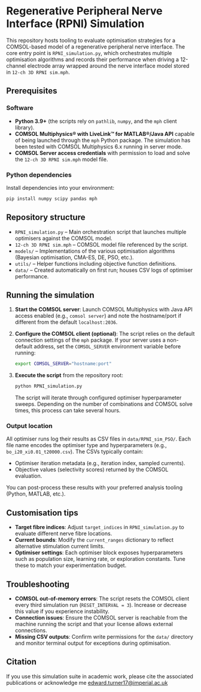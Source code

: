 # Regenerative Peripheral Nerve Interface (RPNI) Simulation

This repository hosts tooling to evaluate optimisation strategies for a COMSOL-based model of a regenerative peripheral nerve interface. The core entry point is `RPNI_simulation.py`, which orchestrates multiple optimisation algorithms and records their performance when driving a 12-channel electrode array wrapped around the nerve interface model stored in `12-ch 3D RPNI sim.mph`.

## Prerequisites

### Software
- **Python 3.9+** (the scripts rely on `pathlib`, `numpy`, and the `mph` client library).
- **COMSOL Multiphysics® with LiveLink™ for MATLAB®/Java API** capable of being launched through the `mph` Python package. The simulation has been tested with COMSOL Multiphysics 6.x running in server mode.
- **COMSOL Server access credentials** with permission to load and solve the `12-ch 3D RPNI sim.mph` model file.

### Python dependencies
Install dependencies into your environment:

```bash
pip install numpy scipy pandas mph
```

## Repository structure

- `RPNI_simulation.py` – Main orchestration script that launches multiple optimisers against the COMSOL model.
- `12-ch 3D RPNI sim.mph` – COMSOL model file referenced by the script.
- `models/` – Implementations of the various optimisation algorithms (Bayesian optimisation, CMA-ES, DE, PSO, etc.).
- `utils/` – Helper functions including objective function definitions.
- `data/` – Created automatically on first run; houses CSV logs of optimiser performance.

## Running the simulation

1. **Start the COMSOL server**: Launch COMSOL Multiphysics with Java API access enabled (e.g., `comsol server`) and note the hostname/port if different from the default `localhost:2036`.
2. **Configure the COMSOL client (optional)**: The script relies on the default connection settings of the `mph` package. If your server uses a non-default address, set the `COMSOL_SERVER` environment variable before running:

   ```bash
   export COMSOL_SERVER="hostname:port"
   ```

3. **Execute the script** from the repository root:

   ```bash
   python RPNI_simulation.py
   ```

   The script will iterate through configured optimiser hyperparameter sweeps. Depending on the number of combinations and COMSOL solve times, this process can take several hours.

### Output location

All optimiser runs log their results as CSV files in `data/RPNI_sim_PSO/`. Each file name encodes the optimiser type and hyperparameters (e.g., `bo_i20_xi0.01_t20000.csv`). The CSVs typically contain:

- Optimiser iteration metadata (e.g., iteration index, sampled currents).
- Objective values (selectivity scores) returned by the COMSOL evaluation.

You can post-process these results with your preferred analysis tooling (Python, MATLAB, etc.).

## Customisation tips

- **Target fibre indices**: Adjust `target_indices` in `RPNI_simulation.py` to evaluate different nerve fibre locations.
- **Current bounds**: Modify the `current_ranges` dictionary to reflect alternative stimulation current limits.
- **Optimiser settings**: Each optimiser block exposes hyperparameters such as population size, learning rate, or exploration constants. Tune these to match your experimentation budget.

## Troubleshooting

- **COMSOL out-of-memory errors**: The script resets the COMSOL client every third simulation run (`RESET_INTERVAL = 3`). Increase or decrease this value if you experience instability.
- **Connection issues**: Ensure the COMSOL server is reachable from the machine running the script and that your license allows external connections.
- **Missing CSV outputs**: Confirm write permissions for the `data/` directory and monitor terminal output for exceptions during optimisation.

## Citation

If you use this simulation suite in academic work, please cite the associated publications or acknowledge me edward.turner17@imperial.ac.uk
